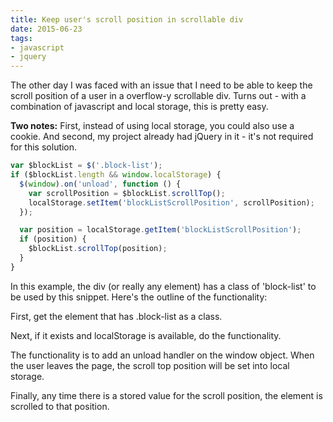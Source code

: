 ```yaml
---
title: Keep user's scroll position in scrollable div
date: 2015-06-23
tags:
- javascript
- jquery
---
```

The other day I was faced with an issue that I need to be able to keep the scroll position of a user in a overflow-y scrollable div.  Turns out - with a combination of javascript and local storage, this is pretty easy.

<!--more-->

**Two notes:** First, instead of using local storage, you could also use a cookie.  And second, my project already had jQuery in it - it's not required for this solution.

```javascript
var $blockList = $('.block-list');
if ($blockList.length && window.localStorage) {
  $(window).on('unload', function () {
    var scrollPosition = $blockList.scrollTop();
    localStorage.setItem('blockListScrollPosition', scrollPosition);
  });

  var position = localStorage.getItem('blockListScrollPosition');
  if (position) {
    $blockList.scrollTop(position);
  }
}
```

In this example, the div (or really any element) has a class of 'block-list' to be used by this snippet.  Here's the outline of the functionality:

First, get the element that has .block-list as a class.

Next, if it exists and localStorage is available, do the functionality.

The functionality is to add an unload handler on the window object.  When the user leaves the page, the scroll top position will be set into local storage.

Finally, any time there is a stored value for the scroll position, the element is scrolled to that position.
